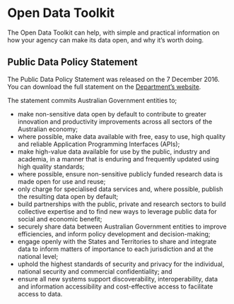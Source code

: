 # Open Data Toolkit
The Open Data Toolkit can help, with simple and practical information on how your agency can make its data open, and why it’s worth doing.

## Public Data Policy Statement
The Public Data Policy Statement was released on the 7 December 2016.  You can download the full statement on the [Department’s website](https://www.dpmc.gov.au/public-data/public-data-policy).

The statement commits Australian Government entities to;
 
* make non-sensitive data open by default to contribute to greater innovation and productivity improvements across all sectors of the Australian economy;
* where possible, make data available with free, easy to use, high quality and reliable Application Programming Interfaces (APIs);
* make high-value data available for use by the public, industry and academia, in a manner that is enduring and frequently updated using high quality standards;
* where possible, ensure non-sensitive publicly funded research data is made open for use and reuse;
* only charge for specialised data services and, where possible, publish the resulting data open by default;
* build partnerships with the public, private and research sectors to build collective expertise and to find new ways to leverage public data for social and economic benefit;
* securely share data between Australian Government entities to improve efficiencies, and inform policy development and decision-making;
* engage openly with the States and Territories to share and integrate data to inform matters of importance to each jurisdiction and at the national level;
* uphold the highest standards of security and privacy for the individual, national security and commercial confidentiality; and
* ensure all new systems support discoverability, interoperability, data and information accessibility and cost-effective access to facilitate access to data.
